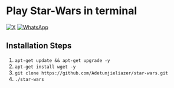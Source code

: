 # Play Star-Wars in terminal

[![X](https://img.shields.io/twitter/url?url=https%3A%2F%2Ftwitter.com%2Fdev_sunny_e)](https://twitter.com/dev_sunny_e) [![WhatsApp](https://img.shields.io/twitter/url?url=https%3A%2F%2Fwa.me%2F2348149028042&style=Social&logo=WhatsApp&label=WhatsApp&labelColor=%23075E54&color=%23075E54)](https://wa.me/2348149028042)

## Installation Steps

1. `apt-get update && apt-get upgrade -y`
2. `apt-get install wget -y`
3. `git clone https://github.com/Adetunjieliazer/star-wars.git`
4. `./star-wars`

